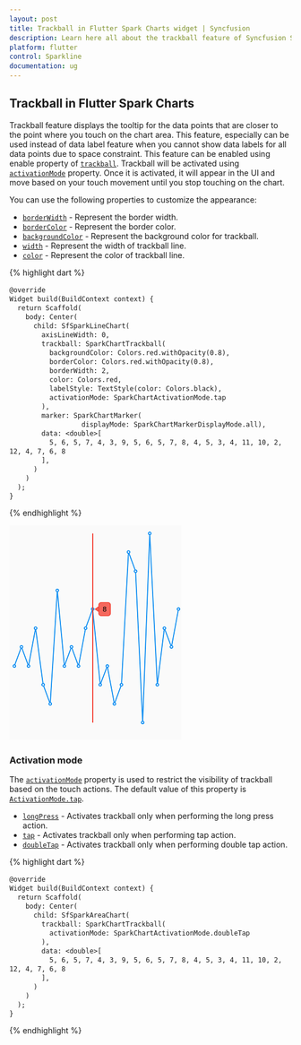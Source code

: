 ```yaml
---
layout: post
title: Trackball in Flutter Spark Charts widget | Syncfusion 
description: Learn here all about the trackball feature of Syncfusion Spark Charts widget, its features, and more.
platform: flutter
control: Sparkline
documentation: ug
---
```


## Trackball in Flutter Spark Charts

Trackball feature displays the tooltip for the data points that are closer to the point where you touch on the chart area. This feature, especially can be used instead of data label feature when you cannot show data labels for all data points due to space constraint. This feature can be enabled using enable property of [`trackball`](https://pub.dev/documentation/syncfusion_flutter_charts/latest/sparkcharts/SfSparkLineChart/trackball.html). Trackball will be activated using [`activationMode`](https://pub.dev/documentation/syncfusion_flutter_charts/latest/sparkcharts/SparkChartTrackball/activationMode.html) property. Once it is activated, it will appear in the UI and move based on your touch movement until you stop touching on the chart.

You can use the following properties to customize the appearance:

* [`borderWidth`](https://pub.dev/documentation/syncfusion_flutter_charts/latest/sparkcharts/SparkChartTrackball/borderWidth.html) - Represent the border width.
* [`borderColor`](https://pub.dev/documentation/syncfusion_flutter_charts/latest/sparkcharts/SparkChartTrackball/borderColor.html) - Represent the border color.
* [`backgroundColor`](https://pub.dev/documentation/syncfusion_flutter_charts/latest/sparkcharts/SparkChartTrackball/backgroundColor.html) - Represent the background color for trackball.
* [`width`](https://pub.dev/documentation/syncfusion_flutter_charts/latest/sparkcharts/SparkChartTrackball/width.html) - Represent the width of trackball line.
* [`color`](https://pub.dev/documentation/syncfusion_flutter_charts/latest/sparkcharts/SparkChartTrackball/color.html) - Represent the color of trackball line.

{% highlight dart %} 

    @override
    Widget build(BuildContext context) {
      return Scaffold(
        body: Center(
          child: SfSparkLineChart(
            axisLineWidth: 0,
            trackball: SparkChartTrackball(
              backgroundColor: Colors.red.withOpacity(0.8),
              borderColor: Colors.red.withOpacity(0.8),
              borderWidth: 2,
              color: Colors.red,
              labelStyle: TextStyle(color: Colors.black),
              activationMode: SparkChartActivationMode.tap
            ),
            marker: SparkChartMarker(
                      displayMode: SparkChartMarkerDisplayMode.all),
            data: <double>[
              5, 6, 5, 7, 4, 3, 9, 5, 6, 5, 7, 8, 4, 5, 3, 4, 11, 10, 2, 12, 4, 7, 6, 8
            ],
          )
        )
      );
    }

{% endhighlight %}

![Sparkline trackball](images/trackball/spark-trackball.png)

### Activation mode

The [`activationMode`](https://pub.dev/documentation/syncfusion_flutter_charts/latest/sparkcharts/SparkChartTrackball/activationMode.html) property is used to restrict the visibility of trackball based on the touch actions. The default value of this property is [`ActivationMode.tap`](https://pub.dev/documentation/syncfusion_flutter_charts/latest/sparkcharts/SparkChartActivationMode-class.html).

* [`longPress`](https://pub.dev/documentation/syncfusion_flutter_charts/latest/sparkcharts/SparkChartActivationMode-class.html) - Activates trackball only when performing the long press action.
* [`tap`](https://pub.dev/documentation/syncfusion_flutter_charts/latest/sparkcharts/SparkChartActivationMode-class.html) - Activates trackball only when performing tap action.
* [`doubleTap`](https://pub.dev/documentation/syncfusion_flutter_charts/latest/sparkcharts/SparkChartActivationMode-class.html) - Activates trackball only when performing double tap action.

{% highlight dart %} 

    @override
    Widget build(BuildContext context) {
      return Scaffold(
        body: Center(
          child: SfSparkAreaChart(
            trackball: SparkChartTrackball(
              activationMode: SparkChartActivationMode.doubleTap
            ),
            data: <double>[
              5, 6, 5, 7, 4, 3, 9, 5, 6, 5, 7, 8, 4, 5, 3, 4, 11, 10, 2, 12, 4, 7, 6, 8
            ],
          )
        )
      );
    }

{% endhighlight %}